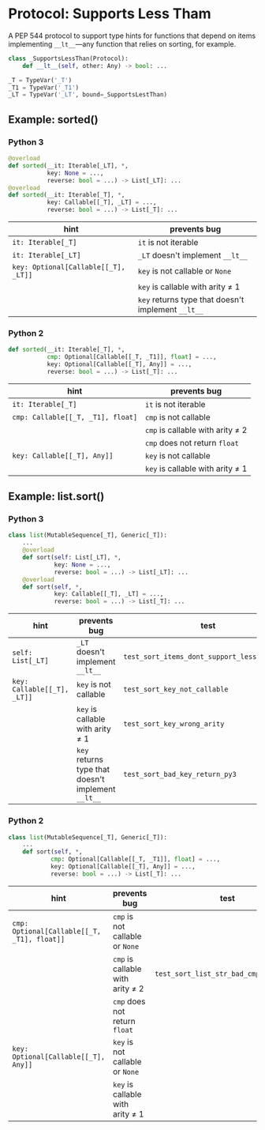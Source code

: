 # Protocol: Supports Less Tham


A PEP 544 protocol to support type hints for functions that depend on items
implementing `__lt__`—any function that relies on sorting, for example.

```python
class _SupportsLessThan(Protocol):
    def __lt__(self, other: Any) -> bool: ...

_T = TypeVar('_T')
_T1 = TypeVar('_T1')
_LT = TypeVar('_LT', bound=_SupportsLestThan)
```


## Example: sorted()

### Python 3

```python
@overload
def sorted(__it: Iterable[_LT], *,
           key: None = ...,
           reverse: bool = ...) -> List[_LT]: ...
@overload
def sorted(__it: Iterable[_T], *,
           key: Callable[[_T], _LT] = ...,
           reverse: bool = ...) -> List[_T]: ...
```


| hint | prevents bug |
| ---- | ----- |
| `it: Iterable[_T]`  | `it` is not iterable |
| `it: Iterable[_LT]` | `_LT` doesn't implement `__lt__` |
| `key: Optional[Callable[[_T], _LT]]` | `key` is not callable or `None`|
|                                      | `key` is callable with arity ≠ 1 |
|                                      | `key` returns type that doesn't implement `__lt__` |


### Python 2

```python
def sorted(__it: Iterable[_T], *,
           cmp: Optional[Callable[[_T, _T1]], float] = ...,
           key: Optional[Callable[[_T], Any]] = ...,
           reverse: bool = ...) -> List[_T]: ...
```


| hint | prevents bug |
| ---- | ----- |
| `it: Iterable[_T]` | `it` is not iterable |
| `cmp: Callable[[_T, _T1], float]` | `cmp` is not callable  |
|                                   | `cmp` is callable with arity ≠ 2 |
|                                   | `cmp` does not return `float` |
| `key: Callable[[_T], Any]]` | `key` is not callable |
|                             | `key` is callable with arity ≠ 1 |


## Example: list.sort()

### Python 3

```python
class list(MutableSequence[_T], Generic[_T]):
    ...
    @overload
    def sort(self: List[_LT], *,
             key: None = ...,
             reverse: bool = ...) -> List[_LT]: ...
    @overload
    def sort(self, *,
             key: Callable[[_T], _LT] = ...,
             reverse: bool = ...) -> List[_T]: ...
```


| hint | prevents bug | test |
| ---- | ------------ | ---- |
| `self: List[_LT]` | `_LT` doesn't implement `__lt__` | `test_sort_items_dont_support_less_than_py3` |
| `key: Callable[[_T], _LT]]` | `key` is not callable | `test_sort_key_not_callable` |
|                             | `key` is callable with arity ≠ 1 | `test_sort_key_wrong_arity` |
|                             | `key` returns type that doesn't implement `__lt__` | `test_sort_bad_key_return_py3` |


### Python 2

```python
class list(MutableSequence[_T], Generic[_T]):
    ...
    def sort(self, *,
            cmp: Optional[Callable[[_T, _T1]], float] = ...,
            key: Optional[Callable[[_T], Any]] = ...,
            reverse: bool = ...) -> List[_T]: ...

```


| hint | prevents bug | test |
| ---- | ------------ | ---- |
| `cmp: Optional[Callable[[_T, _T1], float]]` | `cmp` is not callable or `None` | |
|                                             | `cmp` is callable with arity ≠ 2 | `test_sort_list_str_bad_cmp_arity_py2` |
|                                             | `cmp` does not return `float` | |
| `key: Optional[Callable[[_T], Any]]` | `key` is not callable or `None` | |
|                                      | `key` is callable with arity ≠ 1 | |
